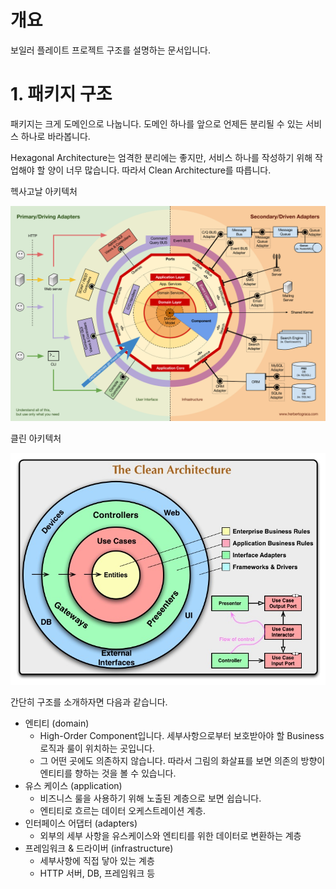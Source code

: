 # 개요

보일러 플레이트 프로젝트 구조를 설명하는 문서입니다.

# 1. 패키지 구조

패키지는 크게 도메인으로 나눕니다. 도메인 하나를 앞으로 언제든 분리될 수 있는 서비스 하나로 바라봅니다.  

Hexagonal Architecture는 엄격한 분리에는 좋지만, 서비스 하나를 작성하기 위해 작업해야 할 양이 너무 많습니다. 따라서 Clean Architecture를 따릅니다.  

헥사고날 아키텍처

![HEXAGONAL.png](assets/HEXAGONAL.png)

클린 아키텍처

![CLEAN_ARCH.jpg](assets/CLEAN_ARCH.jpg)

간단히 구조를 소개하자면 다음과 같습니다.  

* 엔티티 (domain)
  * High-Order Component입니다. 세부사항으로부터 보호받아야 할 Business 로직과 룰이 위치하는 곳입니다. 
  * 그 어떤 곳에도 의존하지 않습니다. 따라서 그림의 화살표를 보면 의존의 방향이 엔티티를 향하는 것을 볼 수 있습니다.  
* 유스 케이스 (application)
  * 비즈니스 룰을 사용하기 위해 노출된 계층으로 보면 쉽습니다.
  * 엔티티로 흐르는 데이터 오케스트레이션 계층.  
* 인터페이스 어댑터 (adapters)
  * 외부의 세부 사항을 유스케이스와 엔티티를 위한 데이터로 변환하는 계층  
* 프레임워크 & 드라이버 (infrastructure)
  * 세부사항에 직접 닿아 있는 계층
  * HTTP 서버, DB, 프레임워크 등

